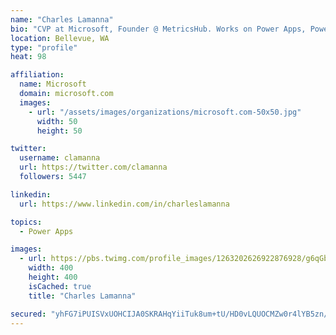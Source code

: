```yaml
---
name: "Charles Lamanna"
bio: "CVP at Microsoft, Founder @ MetricsHub. Works on Power Apps, Power Automate, Power Virtual Agent, Common Data Service and Dynamics 365."
location: Bellevue, WA
type: "profile"
heat: 98

affiliation:
  name: Microsoft
  domain: microsoft.com
  images:
    - url: "/assets/images/organizations/microsoft.com-50x50.jpg"
      width: 50
      height: 50

twitter:
  username: clamanna
  url: https://twitter.com/clamanna
  followers: 5447

linkedin:
  url: https://www.linkedin.com/in/charleslamanna

topics:
  - Power Apps

images:
  - url: https://pbs.twimg.com/profile_images/1263202626922876928/g6qGbHZ-_400x400.jpg
    width: 400
    height: 400
    isCached: true
    title: "Charles Lamanna"

secured: "yhFG7iPUISVxUOHCIJA0SKRAHqYiiTuk8um+tU/HD0vLQUOCMZw0r4lYB5zn/GuwTYznp46pepx2I+QzLlJSpr147iW36bft4dIxbSa/d7YElo/mQ/O9W5OoAPwXXqPFOOv9ZkSy7bH8GrMwapXEt49mjn22JuPs6Hdk0ZVcPcC8oR64/bS3tRRXRM1D2E7Uv/vKW8XG55KmztW06DWuOyZX67Fz0xpdRJN23ZuoTNJi13YbvPbvrX/jqcJLTGj9u2ycZDVq8Fa3ivULMzZvY4Dwt1tvyJz+gP+Nm6Dl7vYSrpnHJ/qZHYnS1ZKoETq/yKqKGwI/+I3GsHaJF+/a+avCu5bVBkhaPjiI/i7ALEcGn7OFV9MOH0MZjRm0Cvrvb5tHro6YvkysTp7ayZ+WxxDIL8BL/J6bv9wpf/8j710=;zKEWnRb6cgNtEGH6NXUfWw=="
---
```


